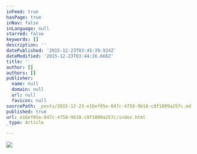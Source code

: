 ```yaml
---
inFeed: true
hasPage: true
inNav: false
inLanguage: null
starred: false
keywords: []
description: ''
datePublished: '2015-12-23T03:45:39.924Z'
dateModified: '2015-12-23T03:44:26.666Z'
title: ''
author: []
authors: []
publisher:
  name: null
  domain: null
  url: null
  favicon: null
sourcePath: _posts/2015-12-23-e16ef05e-047c-4758-9b18-c0f1009a257c.md
published: true
url: e16ef05e-047c-4758-9b18-c0f1009a257c/index.html
_type: Article

---
```

![](https://the-grid-user-content.s3-us-west-2.amazonaws.com/019e96f7-68a9-488c-8810-6de8b7e76d81.jpg)